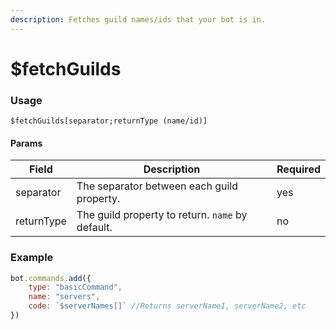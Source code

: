 ```yaml
---
description: Fetches guild names/ids that your bot is in.
---
```


# $fetchGuilds

### Usage

```
$fetchGuilds[separator;returnType (name/id)]
```

#### Params

| Field      | Description                                      | Required |
| ---------- | ------------------------------------------------ | -------- |
| separator  | The separator between each guild property.       | yes      |
| returnType | The guild property to return. `name` by default. | no       |

### Example

```javascript
bot.commands.add({
    type: "basicCommand",
    name: "servers",
    code: `$serverNames[]` //Returns serverName1, serverName2, etc
})
```
